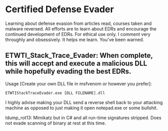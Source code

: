 # Certified Defense Evader

Learning about defense evasion from articles read, courses taken and malware reversed.
All efforts are to learn about EDRs and encourage the continued development of EDRs.
For ethical use only.
I comment very throughly and obsessively. It helps me learn. You've been warned.


## ETWTI_Stack_Trace_Evader: When complete, this will accept and execute a malicious DLL while hopefully evading the best EDRs.

Usage [Create your own DLL file in msfvenom or however you prefer]:

```ETWTIStackTraceEvader.exe [DLL FILENAME].dll```

I highly advise making your DLL send a reverse shell back to your attacking machine as opposed to just making it open notepad.exe or some bullshit.

ldump_rot13: Mimikatz but in C# and all run-time signatures stripped. Does not evade scanning of binary at rest at this time.

